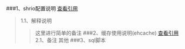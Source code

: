 

###1、shrio配置说明
   [查看引用](https://www.cnblogs.com/grasp/p/9064133.html)
>1.1、解释说明
>>这里进行简单的备注
###2、缓存使用说明(ehcache)
   [查看引用](https://www.cnblogs.com/coprince/p/5984816.html)
>2.1、备注
>>其他
###3、sql脚本 